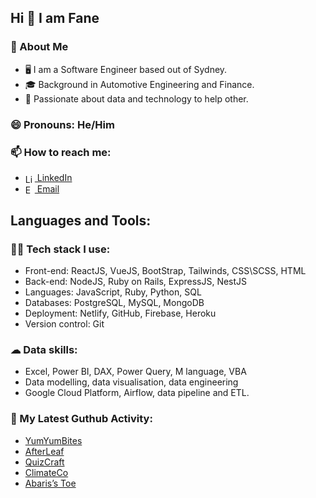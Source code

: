 ## Hi 👋 I am Fane
### :book: About Me
- 🖥 I am a Software Engineer based out of Sydney.
- 🎓 Background in Automotive Engineering and Finance.
- 💼 Passionate about data and technology to help other.

### 😄 Pronouns: He/Him

### 📫 How to reach me:

- [<img src="https://i.stack.imgur.com/gVE0j.png" height="15em" align="center" alt="LinkedIn" title="LinkedIn"/> LinkedIn](https://www.linkedin.com/in/fanetree/) 
- [<img src="https://edent.github.io/SuperTinyIcons/images/svg/email.svg" height="15em" align="center" alt="Email" title="Email"/> Email](mailto:fane.tree@gmail.com) 

## Languages and Tools:
### 👨‍💻 Tech stack I use:
- Front-end: ReactJS, VueJS, BootStrap, Tailwinds, CSS\SCSS, HTML
- Back-end: NodeJS, Ruby on Rails, ExpressJS, NestJS
- Languages: JavaScript, Ruby, Python, SQL
- Databases: PostgreSQL, MySQL, MongoDB
- Deployment: Netlify, GitHub, Firebase, Heroku
- Version control: Git

### ☁ Data skills:
- Excel, Power BI, DAX, Power Query, M language, VBA
- Data modelling, data visualisation, data engineering 
- Google Cloud Platform, Airflow, data pipeline and ETL.

### 🔔 My Latest Guthub Activity:
- [YumYumBites](https://project4-yumyumbites-8cohx7mup-tanakorntree.vercel.app/)
- [AfterLeaf](https://harmonious-sunshine-7478e1.netlify.app/)
- [QuizCraft](https://quizcraft-c8706.web.app/)
- [ClimateCo](https://climateco.herokuapp.com/)
- [Abaris’s Toe](https://fanetree.github.io/project0-tictactoe/)


<!--
**FaneTree/FaneTree** is a ✨ _special_ ✨ repository because its `README.md` (this file) appears on your GitHub profile.

Here are some ideas to get you started:

- 🔭 I’m currently working on ...
- 🌱 I’m currently learning ...
- 👯 I’m looking to collaborate on ...
- 🤔 I’m looking for help with ...
- 💬 Ask me about ...
- 📫 How to reach me: ...
- 😄 Pronouns: ...
- ⚡ Fun fact: ...
-->

<!-- <div style="display: flex;">
  <a href="https://www.linkedin.com/in/fanetree/" style="display: flex; align-items: center; margin-right: 20px;">
    <img src="https://i.stack.imgur.com/gVE0j.png" alt="LinkedIn" width="15" style="margin-right: 5px;">
    <p style="margin: 0;">LinkedIn</p>
  </a>
  <a href="mailto:fane.tree@gmail.com" style="display: flex; align-items: center;">
    <img src="https://edent.github.io/SuperTinyIcons/images/svg/email.svg" alt="Mail" width="15" style="margin-right: 5px;">
    <p style="margin: 0;">Email</p>
  </a>
</div> -->

<!-- [![Linkedin](https://i.stack.imgur.com/gVE0j.png) LinkedIn](https://www.linkedin.com/)
&nbsp;
[![GitHub](https://i.stack.imgur.com/tskMh.png) GitHub](https://github.com/) -->
